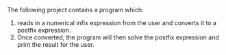 The following project contains a program which:
1. reads in a numerical infix expression from the user and converts it to a postfix expression.
2. Once converted, the program will then solve the postfix expression and print the result for the user.

